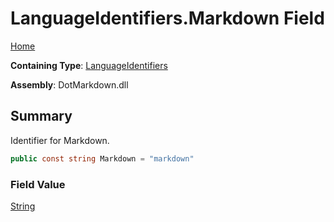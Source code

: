 # LanguageIdentifiers\.Markdown Field

[Home](../../../README.md)

**Containing Type**: [LanguageIdentifiers](../README.md)

**Assembly**: DotMarkdown\.dll

## Summary

Identifier for Markdown\.

```csharp
public const string Markdown = "markdown"
```

### Field Value

[String](https://docs.microsoft.com/en-us/dotnet/api/system.string)

